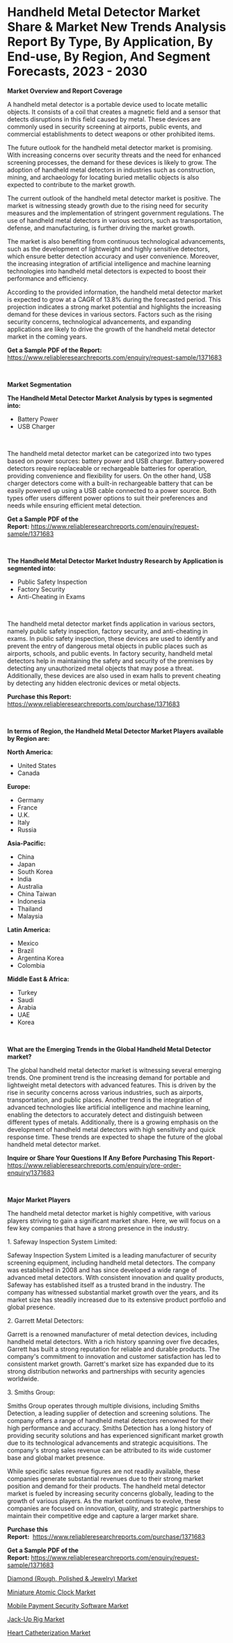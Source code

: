 <p><h1>Handheld Metal Detector Market Share & Market New Trends Analysis Report By Type, By Application, By End-use, By Region, And Segment Forecasts, 2023 - 2030</h1></p><p><strong>Market Overview and Report Coverage</strong></p>
<p><p>A handheld metal detector is a portable device used to locate metallic objects. It consists of a coil that creates a magnetic field and a sensor that detects disruptions in this field caused by metal. These devices are commonly used in security screening at airports, public events, and commercial establishments to detect weapons or other prohibited items.</p><p>The future outlook for the handheld metal detector market is promising. With increasing concerns over security threats and the need for enhanced screening processes, the demand for these devices is likely to grow. The adoption of handheld metal detectors in industries such as construction, mining, and archaeology for locating buried metallic objects is also expected to contribute to the market growth.</p><p>The current outlook of the handheld metal detector market is positive. The market is witnessing steady growth due to the rising need for security measures and the implementation of stringent government regulations. The use of handheld metal detectors in various sectors, such as transportation, defense, and manufacturing, is further driving the market growth.</p><p>The market is also benefiting from continuous technological advancements, such as the development of lightweight and highly sensitive detectors, which ensure better detection accuracy and user convenience. Moreover, the increasing integration of artificial intelligence and machine learning technologies into handheld metal detectors is expected to boost their performance and efficiency.</p><p>According to the provided information, the handheld metal detector market is expected to grow at a CAGR of 13.8% during the forecasted period. This projection indicates a strong market potential and highlights the increasing demand for these devices in various sectors. Factors such as the rising security concerns, technological advancements, and expanding applications are likely to drive the growth of the handheld metal detector market in the coming years.</p></p>
<p><strong>Get a Sample PDF of the Report:</strong> <a href="https://www.reliableresearchreports.com/enquiry/request-sample/1371683">https://www.reliableresearchreports.com/enquiry/request-sample/1371683</a></p>
<p>&nbsp;</p>
<p><strong>Market Segmentation</strong></p>
<p><strong>The Handheld Metal Detector Market Analysis by types is segmented into:</strong></p>
<p><ul><li>Battery Power</li><li>USB Charger</li></ul></p>
<p>&nbsp;</p>
<p><p>The handheld metal detector market can be categorized into two types based on power sources: battery power and USB charger. Battery-powered detectors require replaceable or rechargeable batteries for operation, providing convenience and flexibility for users. On the other hand, USB charger detectors come with a built-in rechargeable battery that can be easily powered up using a USB cable connected to a power source. Both types offer users different power options to suit their preferences and needs while ensuring efficient metal detection.</p></p>
<p><strong>Get a Sample PDF of the Report:</strong>&nbsp;<a href="https://www.reliableresearchreports.com/enquiry/request-sample/1371683">https://www.reliableresearchreports.com/enquiry/request-sample/1371683</a></p>
<p>&nbsp;</p>
<p><strong>The Handheld Metal Detector Market Industry Research by Application is segmented into:</strong></p>
<p><ul><li>Public Safety Inspection</li><li>Factory Security</li><li>Anti-Cheating in Exams</li></ul></p>
<p>&nbsp;</p>
<p><p>The handheld metal detector market finds application in various sectors, namely public safety inspection, factory security, and anti-cheating in exams. In public safety inspection, these devices are used to identify and prevent the entry of dangerous metal objects in public places such as airports, schools, and public events. In factory security, handheld metal detectors help in maintaining the safety and security of the premises by detecting any unauthorized metal objects that may pose a threat. Additionally, these devices are also used in exam halls to prevent cheating by detecting any hidden electronic devices or metal objects.</p></p>
<p><strong>Purchase this Report:</strong>&nbsp; <a href="https://www.reliableresearchreports.com/purchase/1371683">https://www.reliableresearchreports.com/purchase/1371683</a></p>
<p>&nbsp;</p>
<p><strong>In terms of Region, the Handheld Metal Detector Market Players available by Region are:</strong></p>
<p>
    <p> <strong> North America: </strong>
        <ul>
            <li>United States</li>
            <li>Canada</li>
        </ul>
        </p> 
    <p> <strong> Europe: </strong>
        <ul>
            <li>Germany</li>
            <li>France</li>
            <li>U.K.</li>
            <li>Italy</li>
            <li>Russia</li>
        </ul>
        </p> 
    <p> <strong> Asia-Pacific: </strong>
        <ul>
            <li>China</li>
            <li>Japan</li>
            <li>South Korea</li>
            <li>India</li>
            <li>Australia</li>
            <li>China Taiwan</li>
            <li>Indonesia</li>
            <li>Thailand</li>
            <li>Malaysia</li>
        </ul>
        </p> 
    <p> <strong> Latin America: </strong>
        <ul>
            <li>Mexico</li>
            <li>Brazil</li>
            <li>Argentina Korea</li>
            <li>Colombia</li>
        </ul>
        </p> 
    <p> <strong> Middle East & Africa: </strong>
        <ul>
            <li>Turkey</li>
            <li>Saudi</li>
            <li>Arabia</li>
            <li>UAE</li>
            <li>Korea</li>
        </ul>
    </p>
    </p>
<p>&nbsp;</p>
<p><strong>What are the Emerging Trends in the Global Handheld Metal Detector market?</strong></p>
<p><p>The global handheld metal detector market is witnessing several emerging trends. One prominent trend is the increasing demand for portable and lightweight metal detectors with advanced features. This is driven by the rise in security concerns across various industries, such as airports, transportation, and public places. Another trend is the integration of advanced technologies like artificial intelligence and machine learning, enabling the detectors to accurately detect and distinguish between different types of metals. Additionally, there is a growing emphasis on the development of handheld metal detectors with high sensitivity and quick response time. These trends are expected to shape the future of the global handheld metal detector market.</p></p>
<p><strong>Inquire or Share Your Questions If Any Before Purchasing This Report</strong>- <a href="https://www.reliableresearchreports.com/enquiry/pre-order-enquiry/1371683">https://www.reliableresearchreports.com/enquiry/pre-order-enquiry/1371683</a></p>
<p>&nbsp;</p>
<p><strong>Major Market Players</strong></p>
<p><p>The handheld metal detector market is highly competitive, with various players striving to gain a significant market share. Here, we will focus on a few key companies that have a strong presence in the industry.</p><p>1. Safeway Inspection System Limited:</p><p>Safeway Inspection System Limited is a leading manufacturer of security screening equipment, including handheld metal detectors. The company was established in 2008 and has since developed a wide range of advanced metal detectors. With consistent innovation and quality products, Safeway has established itself as a trusted brand in the industry. The company has witnessed substantial market growth over the years, and its market size has steadily increased due to its extensive product portfolio and global presence.</p><p>2. Garrett Metal Detectors:</p><p>Garrett is a renowned manufacturer of metal detection devices, including handheld metal detectors. With a rich history spanning over five decades, Garrett has built a strong reputation for reliable and durable products. The company's commitment to innovation and customer satisfaction has led to consistent market growth. Garrett's market size has expanded due to its strong distribution networks and partnerships with security agencies worldwide.</p><p>3. Smiths Group:</p><p>Smiths Group operates through multiple divisions, including Smiths Detection, a leading supplier of detection and screening solutions. The company offers a range of handheld metal detectors renowned for their high performance and accuracy. Smiths Detection has a long history of providing security solutions and has experienced significant market growth due to its technological advancements and strategic acquisitions. The company's strong sales revenue can be attributed to its wide customer base and global market presence.</p><p>While specific sales revenue figures are not readily available, these companies generate substantial revenues due to their strong market position and demand for their products. The handheld metal detector market is fueled by increasing security concerns globally, leading to the growth of various players. As the market continues to evolve, these companies are focused on innovation, quality, and strategic partnerships to maintain their competitive edge and capture a larger market share.</p></p>
<p><strong>Purchase this Report:</strong>&nbsp;&nbsp;<a href="https://www.reliableresearchreports.com/purchase/1371683">https://www.reliableresearchreports.com/purchase/1371683</a></p>
<p></p>
<p><strong>Get a Sample PDF of the Report:</strong>&nbsp;<a href="https://www.reliableresearchreports.com/enquiry/request-sample/1371683">https://www.reliableresearchreports.com/enquiry/request-sample/1371683</a></p>
<p><p><a href="https://github.com/aliciawhite5576/Market-Research-Report-List-1/blob/main/diamond-rough-polished-jewelry-market.md">Diamond (Rough, Polished & Jewelry) Market</a></p><p><a href="https://www.linkedin.com/pulse/miniature-atomic-clock-market-research-report-provides-b0ete/">Miniature Atomic Clock Market</a></p><p><a href="https://medium.com/@dylangilbert65/mobile-payment-security-software-market-size-cagr-trends-2024-2030-cd3404f43b87">Mobile Payment Security Software Market</a></p><p><a href="https://github.com/marloy8/Market-Research-Report-List-1/blob/main/jack-up-rig-market.md">Jack-Up Rig Market</a></p><p><a href="https://medium.com/@nicholasstewart02/heart-catheterization-market-size-cagr-trends-2024-2030-869b801d4523">Heart Catheterization Market</a></p></p>